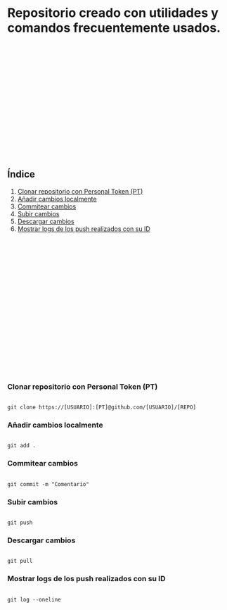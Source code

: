 # Repositorio creado con utilidades y comandos frecuentemente usados.
<br>
<br>
<br>
<br>
<br>
<br>
<br>
<br>
<br>
<br>
<br>
<br>
<br>
<br>
<br>

## Índice


<ol>
  <li> <a href = "#token"> Clonar repositorio con Personal Token (PT) </a> </li>
  <li> <a href = "#add"> Añadir cambios localmente </a> </li>
  <li> <a href = "#commit"> Commitear cambios </a> </li>
  <li> <a href = "#push"> Subir cambios </a> </li>
  <li> <a href = "#pull"> Descargar cambios </a> </li>
  <li> <a href = "#log"> Mostrar logs de los push realizados con su ID </a> </li>
</ol>



<br>
<br>
<br>
<br>
<br>
<br>
<br>
<br>
<br>
<br>
<br>
<br>
<br>
<br>
<br>

<br> <br>

<span id="token">

### Clonar repositorio con Personal Token (PT)

~~~

git clone https://[USUARIO]:[PT]@github.com/[USUARIO]/[REPO]

~~~

<span id="add">

### Añadir cambios localmente

~~~

git add .

~~~

<span id="commit">

### Commitear cambios

~~~

git commit -m "Comentario"

~~~

<span id="push">

### Subir cambios

~~~

git push

~~~

<span id="pull">

### Descargar cambios

~~~

git pull

~~~

<span id="log">

### Mostrar logs de los push realizados con su ID

~~~

git log --oneline

~~~
